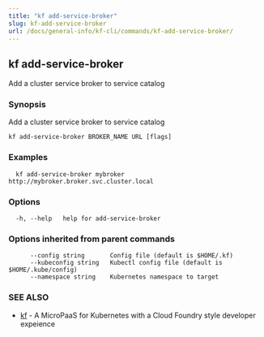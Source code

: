 ```yaml
---
title: "kf add-service-broker"
slug: kf-add-service-broker
url: /docs/general-info/kf-cli/commands/kf-add-service-broker/
---
```

## kf add-service-broker

Add a cluster service broker to service catalog

### Synopsis

Add a cluster service broker to service catalog

```
kf add-service-broker BROKER_NAME URL [flags]
```

### Examples

```
  kf add-service-broker mybroker http://mybroker.broker.svc.cluster.local
```

### Options

```
  -h, --help   help for add-service-broker
```

### Options inherited from parent commands

```
      --config string       Config file (default is $HOME/.kf)
      --kubeconfig string   Kubectl config file (default is $HOME/.kube/config)
      --namespace string    Kubernetes namespace to target
```

### SEE ALSO

* [kf](/docs/general-info/kf-cli/commands/kf/)	 - A MicroPaaS for Kubernetes with a Cloud Foundry style developer expeience

